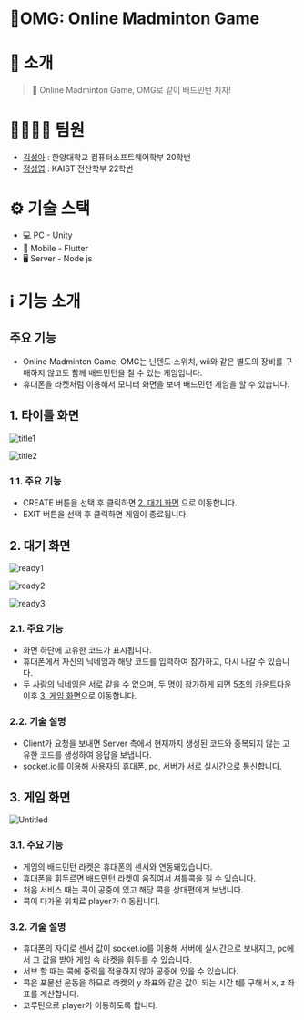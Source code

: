 # 🏸OMG: Online Madminton Game

# 🚀 소개

> 🏸 Online Madminton Game, OMG로 같이 배드민턴 치자!


# 👩‍💻👨‍💻 팀원

- [김성아](https://www.notion.so/382c2e0466fd4d999ba930f53312be6a?pvs=21) : 한양대학교 컴퓨터소프트웨어학부 20학번
- [정성엽](https://www.notion.so/abcbf8ec1f234793800f7e0fd307ed5b?pvs=21)  : KAIST 전산학부 22학번

# ⚙️ 기술 스택

- 💻 PC - Unity
- 📱 Mobile - Flutter
- 🖥️ Server - Node js

# ℹ️ 기능 소개

## 주요 기능

- Online Madminton Game, OMG는 닌텐도 스위치, wii와 같은 별도의 장비를 구매하지 않고도 함께 배드민턴을 칠 수 있는 게임입니다.
- 휴대폰을 라켓처럼 이용해서 모니터 화면을 보며 배드민턴 게임을 할 수 있습니다.

## 1. 타이틀 화면

![title1](https://github.com/kimseongah/omg_pc/assets/71690205/7a7182c3-fcb8-4d54-9063-e50c6d2211a7)

![title2](https://github.com/kimseongah/omg_pc/assets/71690205/6f4ab1f2-4a5e-4e68-89f5-0067ea15a7fe)

### 1.1. 주요 기능

- CREATE 버튼을 선택 후 클릭하면 [2. 대기 화면](https://www.notion.so/2-97fe50035b28488fb676ed29b9529c0f?pvs=21) 으로 이동합니다.
- EXIT 버튼을 선택 후 클릭하면 게임이 종료됩니다.

## 2. 대기 화면

![ready1](https://github.com/kimseongah/omg_pc/assets/71690205/9fd08ee0-85bc-4325-bf18-fe067d834213)

![ready2](https://github.com/kimseongah/omg_pc/assets/71690205/cd752576-5ae6-49db-beb5-59977a2aa1dd)

![ready3](https://github.com/kimseongah/omg_pc/assets/71690205/36497a3c-89ad-4cb3-9c37-336ec97fe5f5)

### 2.1. 주요 기능

- 화면 하단에 고유한 코드가 표시됩니다.
- 휴대폰에서 자신의 닉네임과 해당 코드를 입력하여 참가하고, 다시 나갈 수 있습니다.
- 두 사람의 닉네임은 서로 같을 수 없으며, 두 명이 참가하게 되면 5초의 카운트다운 이후 [3. 게임 화면](https://www.notion.so/3-21fbd0b586644af5b2968016768a40a3?pvs=21)으로 이동합니다.

### 2.2. 기술 설명

- Client가 요청을 보내면 Server 측에서 현재까지 생성된 코드와 중복되지 않는 고유한 코드를 생성하여 응답을 보냅니다.
- socket.io를 이용해 사용자의 휴대폰, pc, 서버가 서로 실시간으로 통신합니다.

## 3. 게임 화면

![Untitled](https://github.com/kimseongah/omg_pc/assets/71690205/cf9ea3e1-7b00-4f55-83b9-cbaee03ed87c)

### 3.1. 주요 기능

- 게임의 배드민턴 라켓은 휴대폰의 센서와 연동돼있습니다.
- 휴대폰을 휘두르면 배드민턴 라켓이 움직여서 셔틀콕을 칠 수 있습니다.
- 처음 서비스 때는 콕이 공중에 있고 해당 콕을 상대편에게 보냅니다.
- 콕이 다가올 위치로 player가 이동됩니다.

### 3.2. 기술 설명

- 휴대폰의 자이로 센서 값이 socket.io를 이용해 서버에 실시간으로 보내지고, pc에서 그 값을 받아 게임 속 라켓을 휘두를 수 있습니다.
- 서브 할 때는 콕에 중력을 적용하지 않아 공중에 있을 수 있습니다.
- 콕은 포물선 운동을 하므로 라켓의 y 좌표와 같은 값이 되는 시간 t를 구해서 x, z 좌표를 계산합니다.
- 코루틴으로 player가 이동하도록 합니다.
